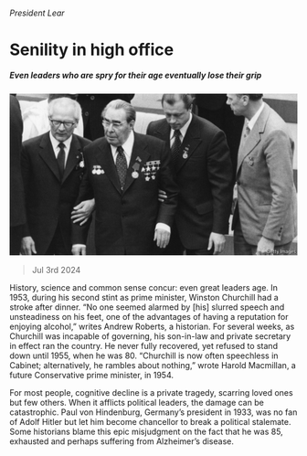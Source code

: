 ###### President Lear

# Senility in high office 

##### Even leaders who are spry for their age eventually lose their grip 

![image](images/20240706_FBP501.jpg) 

> Jul 3rd 2024 

History, science and common sense concur: even great leaders age. In 1953, during his second stint as prime minister, Winston Churchill had a stroke after dinner. “No one seemed alarmed by [his] slurred speech and unsteadiness on his feet, one of the advantages of having a reputation for enjoying alcohol,” writes Andrew Roberts, a historian. For several weeks, as Churchill was incapable of governing, his son-in-law and private secretary in effect ran the country. He never fully recovered, yet refused to stand down until 1955, when he was 80. “Churchill is now often speechless in Cabinet; alternatively, he rambles about nothing,” wrote Harold Macmillan, a future Conservative prime minister, in 1954. 

For most people, cognitive decline is a private tragedy, scarring loved ones but few others. When it afflicts political leaders, the damage can be catastrophic. Paul von Hindenburg, Germany’s president in 1933, was no fan of Adolf Hitler but let him become chancellor to break a political stalemate. Some historians blame this epic misjudgment on the fact that he was 85, exhausted and perhaps suffering from Alzheimer’s disease. 

